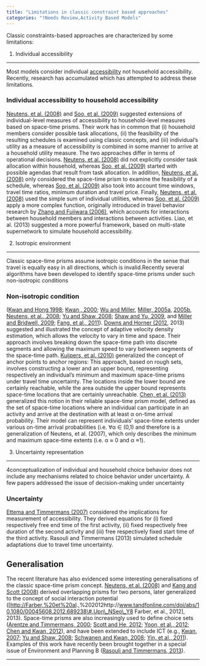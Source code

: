 ```yaml
---
title: "Limitations in classic constraint based approaches"
categories: "!Needs Review,Activity Based Models"
---
```


Classic constraints-based approaches are characterized by some limitations:

1. Individual accessibility
---------------------------

Most models consider individual [accessibility](Accessibilities) not household accessibility.
Recently, research has accumulated which has attempted to address these limitations.

### Individual accessibility to household accessibility

[Neutens, et al. (2008)](http://www.sciencedirect.com/science/article/pii/S019897150800032X) and [Soo, et al. (2009)](http://books.google.nl/books/about/Towards_a_Multi_Activity_Multi_Person_Ac.html?id=R4fhSAAACAAJ&redir_esc=y) suggested extensions of individual-level measures of accessibility to household-level measures based on space-time prisms. Their work has in common that (i) household members consider possible task allocations, (ii) the feasibility of the resulting schedules is examined using classic concepts, and (iii) individual’s utility as a measure of accessibility is combined in some manner to arrive at a household utility measure. The two approaches differ in terms of operational decisions. [Neutens, et al. (2008)](http://www.sciencedirect.com/science/article/pii/S019897150800032X) did not explicitly consider task allocation within household, whereas [Soo, et al. (2009)](http://books.google.nl/books/about/Towards_a_Multi_Activity_Multi_Person_Ac.html?id=R4fhSAAACAAJ&redir_esc=y) started with possible agendas that result from task allocation. In addition, [Neutens, et al. (2008)](http://www.sciencedirect.com/science/article/pii/S019897150800032X) only considered the space-time prism to examine the feasibility of a schedule, whereas [Soo, et al. (2009)](http://books.google.nl/books/about/Towards_a_Multi_Activity_Multi_Person_Ac.html?id=R4fhSAAACAAJ&redir_esc=y) also took into account time windows, travel time ratios, minimum duration and travel price. Finally, [Neutens, et al. (2008)](http://www.sciencedirect.com/science/article/pii/S019897150800032X) used the simple sum of individual utilities, whereas [Soo, et al. (2009)](http://%5Bhttp://books.google.nl/books/about/Towards_a_Multi_Activity_Multi_Person_Ac.html?id=R4fhSAAACAAJ&redir_esc=y%20Soo,%20et%20al.%20(2009)%5D%20) apply a more complex function, originally introduced in travel behavior research by [Zhang and Fujiwara (2006)](http://www.sciencedirect.com/science/article/pii/S019126150500010X), which accounts for interactions between household members and interactions between activities. Liao, et al. (2013) suggested a more powerful framework, based on multi-state supernetwork to simulate household accessibility.

2. Isotropic environment
------------------------

Classic space-time prisms assume isotropic conditions in the sense that travel is equally easy in all directions, which is invalid.Recently several algorithms have been developed to identify space-time prisms under such non-isotropic conditions

### Non-isotropic condition

([Kwan and Hong 1998](http://meipokwan.org/GS_1998.html); [Kwan , 2000](http://meipokwan.org/Extend_2000.html); [Wu and Miller](http://www.rita.dot.gov/bts/sites/rita.dot.gov.bts/files/publications/journal_of_transportation_and_statistics/volume_04_number_23/paper_01/index.html), [Miller, 2005a](http://onlinelibrary.wiley.com/doi/10.1111/j.1538-4632.2005.00575.x/abstract), [2005b](http://www.envplan.com/abstract.cgi?id=b31154), [Neutens, et al., 2008](http://www.sciencedirect.com/science/article/pii/S019897150800032X); [Yu and Shaw, 2008](http://www.tandfonline.com/doi/abs/10.1080/13658810701427569#preview); [Shaw and Yu, 2009](http://www.sciencedirect.com/science/article/pii/S0966692308001324), and [Miller and Bridwell, 2009](http://www.tandfonline.com/doi/abs/10.1080/00045600802471049#preview); [Fang, et al., 2011](http://www.sciencedirect.com/science/article/pii/S0966692310001006)). [Downs and Horner (2012](http://www.sciencedirect.com/science/article/pii/S0966692312000804), 2013) suggested and illustrated the concept of adaptive velocity density estimation, which allows the velocity to vary in time and space. Their approach involves breaking down the space-time path into discrete segments and allowing the maximum speed to vary between segments of the space-time path. [Kuijpers, et al. (2010)](http://www.tandfonline.com/doi/abs/10.1080/13658810903321339#preview) generalized the concept of anchor points to anchor regions: This approach, based on rough sets, involves constructing a lower and an upper bound, representing respectively an individual’s minimum and maximum space-time prisms under travel time uncertainty. The locations inside the lower bound are certainly reachable, while the area outside the upper bound represents space-time locations that are certainly unreachable. [Chen, et al. (2013)](http://www.tandfonline.com/doi/abs/10.1080/00045608.2013.834236#preview) generalized this notion in their reliable space-time prism model, defined as the set of space-time locations where an individual can participate in an activity and arrive at the destination with at least α on-time arrival probability. Their model can represent individuals’ space-time extents under various on-time arrival probabilities (i.e. ∀α ∈ (0,1) and therefore is a generalization of Neutens, et al. (2007), which only describes the minimum and maximum space-time extents (i.e. α ≈ 0 and α ≈1).

3. Uncertainty representation
-----------------------------

4conceptualization of individual and household choice behavior does not include any mechanisms related to choice behavior under uncertainty. A few papers addressed the issue of decision-making under uncertainty

### Uncertainty

[Ettema and Timmermans (2007)](http://onlinelibrary.wiley.com/doi/10.1111/j.1538-4632.2007.00702.x/abstract) considered the implications for measurement of accessibility. They derived equations for (i) fixed respectively free end time of the first activity, (ii) fixed respectively free duration of the second activity and (iii) free respectively fixed start time of the third activity. Rasouli and Timmermans (2013) simulated schedule adaptations due to travel time uncertainty.

Generalisation
--------------

The recent literature has also evidenced some interesting generalisations of the classic space-time prism concept. [Neutens, et al. (2008)](http://www.sciencedirect.com/science/article/pii/S019897150800032X) and [Kang and Scott (2008)](http://link.springer.com/article/10.1007%2Fs11116-007-9146-4) derived overlapping prisms for two persons, later generalized to the concept of social interaction potential (\[<http://Farber,%20et%20al>.,%202012http://www.tandfonline.com/doi/abs/10.1080/00045608.2012.689238\#.Upn\_NSeo\_Y8 Farber, et al., 2012\], 2013). Space-time prisms are also increasingly used to define choice sets ([Arentze and Timmermans, 2000](http://tmiponline.org/Clearinghouse/Items/A_Learning-based_Transportation_Oriented_Simulation_System.aspx); [Scott and He, 2012](http://www.sciencedirect.com/science/article/pii/S0966692312000841); [Yoon, et al., 2012](http://link.springer.com/article/10.1007%2Fs11116-012-9407-8); [Chen and Kwan, 2012](http://www.tandfonline.com/doi/abs/10.1080/13658816.2011.624520#preview)), and have been extended to include ICT (e.g., [Kwan, 2007](http://dspace.library.uu.nl/handle/1874/31656); [Yu and Shaw, 2008](http://www.tandfonline.com/doi/abs/10.1080/13658810701427569#preview); [Schwanen and Kwan, 2008](http://www.sciencedirect.com/science/article/pii/S0016718507001790); [Yin, et al., 2011](http://www.sciencedirect.com/science/article/pii/S0966692310001547)). Examples of this work have recently been brought together in a special issue of Environment and Planning B ([Rasouli and Timmermans, 2013](http://vivo.libr.tue.nl/display/publication283401)).

------------------------------------------------------------------------

